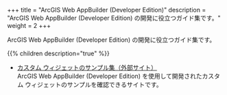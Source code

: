 +++
title = "ArcGIS Web AppBuilder (Developer Edition)"
description = "ArcGIS Web AppBuilder (Developer Edition) の開発に役立つガイド集です。"
weight = 2
+++

ArcGIS Web AppBuilder (Developer Edition) の開発に役立つガイド集です。

{{% children description="true"   %}}

* [カスタム ウィジェットのサンプル集（外部サイト）](https://web-appbuilder-widget-search.surge.sh)   
ArcGIS Web AppBuilder (Developer Edition) を使用して開発されたカスタム ウィジェットのサンプルを確認できるサイトです。
